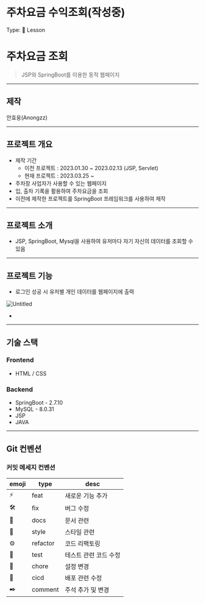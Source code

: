 # 주차요금 수익조회(작성중)

Type: 📒 Lesson

# 주차요금 조회

> JSP와 SpringBoot를 이용한 동적 웹페이지
> 

---

## 제작

안효웅(Anongzz)

---

## 프로젝트 개요

- 제작 기간
    - 이전 프로젝트 : 2023.01.30 ~ 2023.02.13 (JSP, Servlet)
    - 현재 프로젝트 : 2023.03.25 ~
- 주차장 사업자가 사용할 수 있는 웹페이지
- 입, 출차 기록을 활용하여 주차요금을 조회
- 이전에 제작한 프로젝트를 SpringBoot 프레임워크를 사용하여 제작

---

## 프로젝트 소개

- JSP, SpringBoot, Mysql을 사용하여 유저마다 자기 자신의 데이터를 조회할 수 있음

---

## 프로젝트 기능

- 로그인 성공 시 유저별 개인 데이터를 웹페이지에 출력

![Untitled](https://s3.us-west-2.amazonaws.com/secure.notion-static.com/d0719a95-6852-45cf-ae93-3a8ad1673235/Untitled.png?X-Amz-Algorithm=AWS4-HMAC-SHA256&X-Amz-Content-Sha256=UNSIGNED-PAYLOAD&X-Amz-Credential=AKIAT73L2G45EIPT3X45%2F20230328%2Fus-west-2%2Fs3%2Faws4_request&X-Amz-Date=20230328T045702Z&X-Amz-Expires=86400&X-Amz-Signature=5cccaf5b45f1261f2ce0cb0c95a6305a2cf79ed09e085a4721d56768c70ff51c&X-Amz-SignedHeaders=host&response-content-disposition=filename%3D%22Untitled.png%22&x-id=GetObject)

- 

---

## 기술 스택

### Frontend

- HTML / CSS

### Backend

- SpringBoot - 2.7.10
- MySQL - 8.0.31
- JSP
- JAVA

---

## Git 컨벤션

### 커밋 메세지 컨벤션

| emoji | type | desc |
| --- | --- | --- |
| ⚡ | feat | 새로운 기능 추가 |
| 🛠️ | fix | 버그 수정 |
| 📝 | docs | 문서 관련 |
| 🎨 | style | 스타일 관련 |
| ⚙️ | refactor | 코드 리팩토링 |
| 🚗 | test | 테스트 관련 코드 수정 |
| 🌵 | chore | 설정 변경 |
| 🐋 | cicd | 배포 관련 수정 |
| ✒️ | comment | 주석 추가 및 변경 |
